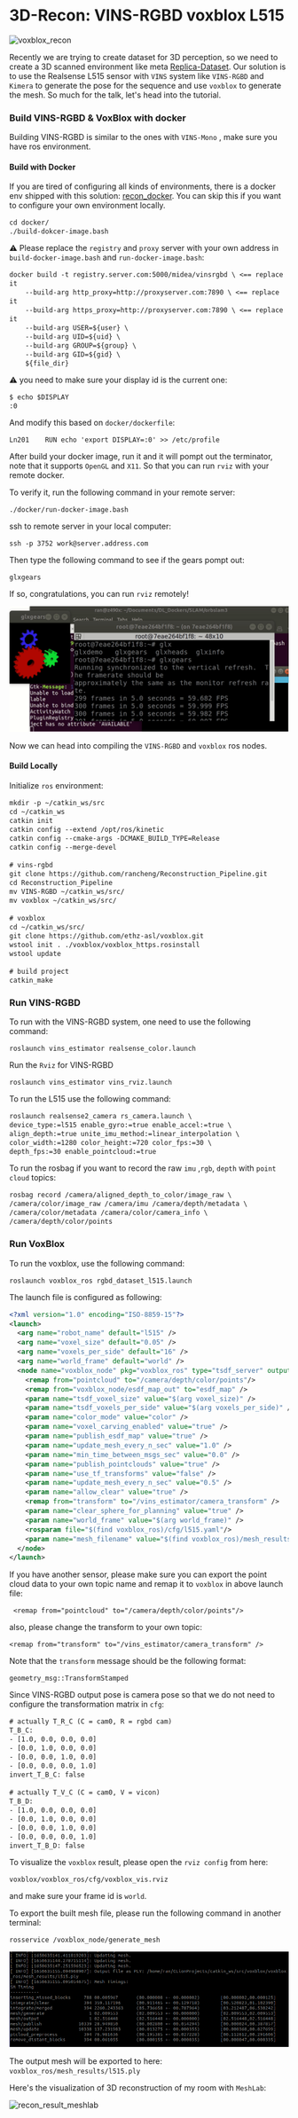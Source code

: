 # 3D-Recon: VINS-RGBD voxblox L515

![voxblox_recon](imgs/voxblox_recon.gif "voxblox_recon")

Recently we are trying to create dataset for 3D perception, so we need to create a 3D scanned environment like meta [Replica-Dataset](https://github.com/facebookresearch/Replica-Dataset). Our solution is to use the Realsense L515 sensor with `VINS` system like `VINS-RGBD` and `Kimera` to generate the pose for the sequence and use `voxblox` to generate the mesh. So much for the talk, let's head into the tutorial.

### Build VINS-RGBD & VoxBlox with docker

Building VINS-RGBD is similar to the ones with `VINS-Mono` , make sure you have ros environment. 

#### Build with Docker

If you are tired of configuring all kinds of environments, there is a docker env shipped with this solution:  [recon_docker](https://github.com/rancheng/Reconstruction_Pipeline/tree/master/docker). You can skip this if you want to configure your own environment locally.

```shell
cd docker/
./build-dokcer-image.bash
```

:warning: Please replace the `registry` and `proxy` server with your own address in `build-docker-image.bash` and `run-docker-image.bash`:

```shell
docker build -t registry.server.com:5000/midea/vinsrgbd \ <== replace it
    --build-arg http_proxy=http://proxyserver.com:7890 \ <== replace it
    --build-arg https_proxy=http://proxyserver.com:7890 \ <== replace it
    --build-arg USER=${user} \
    --build-arg UID=${uid} \
    --build-arg GROUP=${group} \
    --build-arg GID=${gid} \
    ${file_dir}
```

:warning: you need to make sure your display id is the current one:

```shell
$ echo $DISPLAY
:0
```

And modify this based on `docker/dockerfile`:

```shell
Ln201    RUN echo 'export DISPLAY=:0' >> /etc/profile
```

After build your docker image, run it and it will pompt out the terminator, note that it supports `OpenGL` and `X11`. So that you can run `rviz` with your remote docker.

To verify it, run the following command in your remote server:

```shell
./docker/run-docker-image.bash
```

ssh to remote server in your local computer:

```shell
ssh -p 3752 work@server.address.com
```

Then type the following command to see if the gears pompt out:

```shell
glxgears
```

If so, congratulations, you can run `rviz` remotely!

![dl_docker_gl_app](imgs/dl_docker_gl_app.gif)

Now we can head into compiling the `VINS-RGBD` and `voxblox` ros nodes.

#### Build Locally

Initialize `ros` environment:

```shell
mkdir -p ~/catkin_ws/src
cd ~/catkin_ws
catkin init
catkin config --extend /opt/ros/kinetic
catkin config --cmake-args -DCMAKE_BUILD_TYPE=Release
catkin config --merge-devel

# vins-rgbd
git clone https://github.com/rancheng/Reconstruction_Pipeline.git
cd Reconstruction_Pipeline
mv VINS-RGBD ~/catkin_ws/src/
mv voxblox ~/catkin_ws/src/

# voxblox
cd ~/catkin_ws/src/
git clone https://github.com/ethz-asl/voxblox.git
wstool init . ./voxblox/voxblox_https.rosinstall
wstool update

# build project
catkin_make
```

### Run VINS-RGBD

To run with the VINS-RGBD system, one need to use the following command:

```shell
roslaunch vins_estimator realsense_color.launch
```

Run the `Rviz` for VINS-RGBD

```shell
roslaunch vins_estimator vins_rviz.launch
```

To run the L515 use the following command:

```shell
roslaunch realsense2_camera rs_camera.launch \
device_type:=l515 enable_gyro:=true enable_accel:=true \
align_depth:=true unite_imu_method:=linear_interpolation \
color_width:=1280 color_height:=720 color_fps:=30 \
depth_fps:=30 enable_pointcloud:=true
```

To run the rosbag if you want to record the raw `imu` ,`rgb`, `depth` with `point cloud` topics:

```shell
rosbag record /camera/aligned_depth_to_color/image_raw \
/camera/color/image_raw /camera/imu /camera/depth/metadata \
/camera/color/metadata /camera/color/camera_info \
/camera/depth/color/points
```

### Run VoxBlox

To run the voxblox, use the following command:

```shell
roslaunch voxblox_ros rgbd_dataset_l515.launch
```

The launch file is configured as following:

```xml
<?xml version="1.0" encoding="ISO-8859-15"?>
<launch>
  <arg name="robot_name" default="l515" />
  <arg name="voxel_size" default="0.05" />
  <arg name="voxels_per_side" default="16" />
  <arg name="world_frame" default="world" />
  <node name="voxblox_node" pkg="voxblox_ros" type="tsdf_server" output="screen" args="--alsologtostderr" clear_params="true">
    <remap from="pointcloud" to="/camera/depth/color/points"/>
    <remap from="voxblox_node/esdf_map_out" to="esdf_map" />
    <param name="tsdf_voxel_size" value="$(arg voxel_size)" />
    <param name="tsdf_voxels_per_side" value="$(arg voxels_per_side)" />
    <param name="color_mode" value="color" />
    <param name="voxel_carving_enabled" value="true" />
    <param name="publish_esdf_map" value="true" />
    <param name="update_mesh_every_n_sec" value="1.0" />
    <param name="min_time_between_msgs_sec" value="0.0" />
    <param name="publish_pointclouds" value="true" />
    <param name="use_tf_transforms" value="false" />
    <param name="update_mesh_every_n_sec" value="0.5" />
    <param name="allow_clear" value="true" />
    <remap from="transform" to="/vins_estimator/camera_transform" />
    <param name="clear_sphere_for_planning" value="true" />
    <param name="world_frame" value="$(arg world_frame)" />
    <rosparam file="$(find voxblox_ros)/cfg/l515.yaml"/>
    <param name="mesh_filename" value="$(find voxblox_ros)/mesh_results/l515.ply" />
  </node>
</launch>
```

If you have another sensor, please make sure you can export the point cloud data to your own topic name and remap it to `voxblox` in above launch file:

```shell
 <remap from="pointcloud" to="/camera/depth/color/points"/>
```

also, please change the transform to your own topic:

```shell
<remap from="transform" to="/vins_estimator/camera_transform" />
```

Note that the `transform` message should be the following format:

```shell
geometry_msg::TransformStamped
```

Since VINS-RGBD output pose is camera pose so that we do not need to configure the transformation matrix in `cfg`:

```shell
# actually T_R_C (C = cam0, R = rgbd cam)
T_B_C:
- [1.0, 0.0, 0.0, 0.0]
- [0.0, 1.0, 0.0, 0.0]
- [0.0, 0.0, 1.0, 0.0]
- [0.0, 0.0, 0.0, 1.0]
invert_T_B_C: false

# actually T_V_C (C = cam0, V = vicon)
T_B_D:
- [1.0, 0.0, 0.0, 0.0]
- [0.0, 1.0, 0.0, 0.0]
- [0.0, 0.0, 1.0, 0.0]
- [0.0, 0.0, 0.0, 1.0]
invert_T_B_D: false
```

To visualize the `voxblox` result, please open the `rviz config` from here:

```shell
voxblox/voxblox_ros/cfg/voxblox_vis.rviz
```

and make sure your frame id is `world`.

To export the built mesh file, please run the following command in another terminal:

```shell
rosservice /voxblox_node/generate_mesh
```

![](imgs/mesh_save_l515.png)

The output mesh will be exported to here:  `voxblox_ros/mesh_results/l515.ply`

Here's the visualization of 3D reconstruction of my room with `MeshLab`:

![recon_result_meshlab](imgs/recon_result_meshlab_voxblox.gif)

